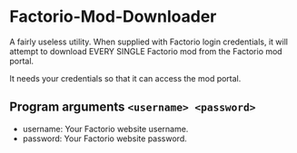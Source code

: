 # Factorio-Mod-Downloader
A fairly useless utility. When supplied with Factorio login credentials, it will attempt to download EVERY SINGLE Factorio mod from the Factorio mod portal.

It needs your credentials so that it can access the mod portal.

## Program arguments `<username> <password>`
- username: Your Factorio website username.
- password: Your Factorio website password.
